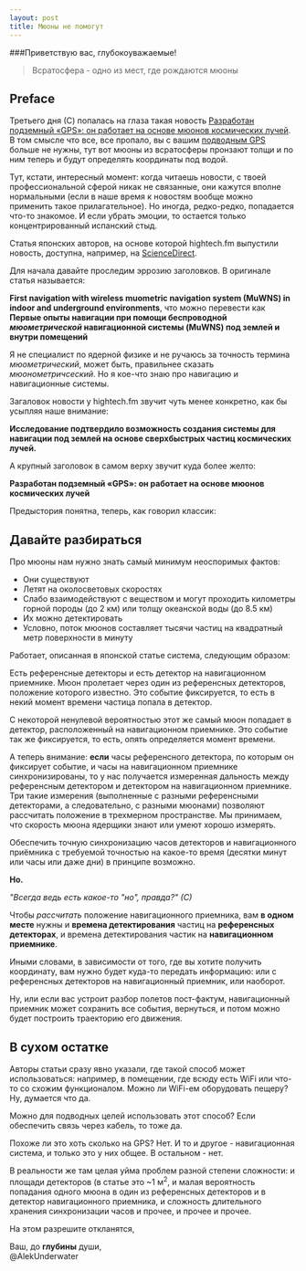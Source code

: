 ```yaml
---
layout: post
title: Мюоны не помогут
---
```


###Приветствую вас, глубокоуважаемые!

> Всратосфера - одно из мест, где рождаются мюоны

## Preface

Третьего дня (С) попалась на глаза такая новость [Разработан подземный «GPS»: он работает на основе мюонов космических лучей](https://hightech.fm/2023/06/15/underground-navigation). В том смысле что все, все пропало, вы с вашим [подводным GPS](https://docs.unavlab.com/navigation_and_tracking_systems_ru.html#redwave) больше не нужны, тут вот мюоны из всратосферы пронзают толщи и по ним теперь и будут определять координаты под водой.

Тут, кстати, интересный момент: когда читаешь новости, с твоей профессиональной сферой никак не связанные, они кажутся вполне нормальными (если в наше время к новостям вообще можно применить такое прилагательное). Но иногда, редко-редко, попадается что-то знакомое. И если убрать эмоции, то остается только концентрированный испанский стыд.

Статья японских авторов, на основе которой hightech.fm выпустили новость, доступна, например, на [ScienceDirect](https://www.sciencedirect.com/science/article/pii/S2589004223010775). 

Для начала давайте проследим эррозию заголовков. В оригинале статья называется:  

**First navigation with wireless muometric navigation system (MuWNS) in indoor and underground environments**, что можно перевести как **Первые опыты навигации при помощи беспроводной _мюометрической_ навигационной системы (MuWNS) под землей и внутри помещений**

Я не специалист по ядерной физике и не ручаюсь за точность термина _мюометрический_, может быть, правильнее сказать _мюонометричсеский_. Но я кое-что знаю про навигацию и навигационные системы.

Загаловок новости у hightech.fm звучит чуть менее конкретно, как бы усыпляя наше внимание: 

**Исследование подтвердило возможность создания системы для навигации под землей на основе сверхбыстрых частиц космических лучей.**

А крупный заголовок в самом верху звучит куда более желто:

**Разработан подземный «GPS»: он работает на основе мюонов космических лучей**

Предыстория понятна, теперь, как говорил классик:

## Давайте разбираться

Про мюоны нам нужно знать самый минимум неоспоримых фактов:

- Они существуют
- Летят на околосветовых скоростях
- Слабо взаимодействуют с веществом и могут проходить километры горной породы (до 2 км) или толщу океанской воды (до 8.5 км)
- Их можно детектировать
- Условно, поток мюонов составляет тысячи частиц на квадратный метр поверхности в минуту

Работает, описанная в японской статье система, следующим образом:

Есть референсные детекторы и есть детектор на навигационном приемнике. Мюон пролетает через один из референсных детекторов, положение которого известно. 
Это событие фиксируется, то есть в некий момент времени частица попала в детектор. 

С некоторой ненулевой вероятностью этот же самый мюон попадает в детектор, расположенный на навигационном приемнике. Это событие так же фиксируется, то есть, опять определяется момент времени.

А теперь внимание: **если** часы референсного детектора, по которым он фиксирует событие, и часы на навигационном приемнике синхронизированы, то у нас получается измеренная дальность между референсным детектором и детектором на навигационном приемнике. Три такие измерения (выполненные с разными референсными детекторами, а следовательно, с разными мюонами) позволяют рассчитать положение в трехмерном пространстве. Мы принимаем, что скорость мюона ядерщики знают или умеют хорошо измерять.

Обеспечить точную синхронизацию часов детекторов и навигационного приёмника с требуемой точностью на какое-то время (десятки минут или часы или даже дни) в принципе возможно.

**Но.**  

_"Всегда ведь есть какое-то "но", правда?" (С)_

Чтобы _рассчитать_ положение навигационного приемника, вам **в одном месте** нужны и **времена детектирования** частиц на **референсных детекторах**, и времена детектирования частик на **навигационном приемнике**. 

Иными словами, в зависимости от того, где вы хотите получить координату, вам нужно будет куда-то передать информацию: или с референсных детекторов на навигационный приемник, или наоборот.

Ну, или если вас устроит разбор полетов пост-фактум, навигационный приемник может сохранить все события, вернуться, и потом можно будет построить траекторию его движения.

## В **сухом** остатке

Авторы статьи сразу явно указали, где такой способ может использоваться: например, в помещении, где всюду есть WiFi или что-то со схожим функционалом. 
Можно ли WiFi-ем оборудовать пещеру? Ну, думается что да.

Можно для подводных целей использовать этот способ? Если обеспечить связь через кабель, то тоже да. 

Похоже ли это хоть сколько на GPS? Нет. И то и другое - навигационная система, и только это у них общее. В остальном - нет. 

В реальности же там целая уйма проблем разной степени сложности: и площади детекторов (в статье это ~1 м<sup>2</sup>, и малая вероятность попадания одного мюона в один из референсных детекторов и в детектор навигационного приемника, и сложность длительного хранения синхронизации часов и прочее, и прочее и прочее.

На этом разрешите откланятся,

Ваш, до **глубины** души,  
@AlekUnderwater




